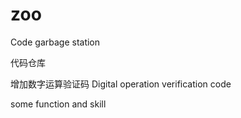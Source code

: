 zoo
===

Code garbage station

代码仓库 

增加数字运算验证码  Digital operation verification code

some function and skill
